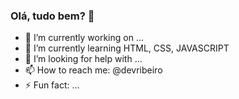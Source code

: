 ### Olá, tudo bem? 👋


- 🔭 I’m currently working on ...
- 🌱 I’m currently learning HTML, CSS, JAVASCRIPT
- 🤔 I’m looking for help with ...
- 📫 How to reach me: @devribeiro 
- ⚡ Fun fact: ...

